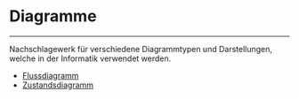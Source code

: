 # Diagramme
---

Nachschlagewerk für verschiedene Diagrammtypen und Darstellungen, welche in der Informatik verwendet werden.

* [Flussdiagramm](?page=flowchart/)
* [Zustandsdiagramm](?page=statechart/)
